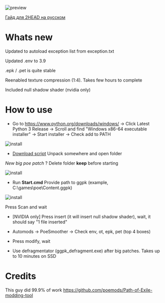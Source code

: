 ![preview](https://i.imgur.com/lJf6XVB.png)

[Гайд для 2HEAD на русском](https://translate.google.com/translate?hl=&sl=auto&tl=ru&u=https%3A%2F%2Fgithub.com%2Fvadash%2FPath-of-Exile-modding-tool%2F)

# Whats new

Updated to autoload exception list from exception.txt

Updated .env to 3.9

.epk / .pet is quite stable

Reenabled texture compression (1:4). Takes few hours to complete

Included null shadow shader (nvidia only)

# How to use

* Go to https://www.python.org/downloads/windows/ -> Click Latest Python 3 Release -> Scroll and find "Windows x86-64 executable installer" -> Start installer -> Check add to PATH

![install](https://i.imgur.com/WGL3CSw.png)

* [Download script](https://github.com/vadash/Path-of-Exile-modding-tool/archive/master.zip) Unpack somewhere and open folder

*New big poe patch* ? Delete folder **keеp** before starting

![install](https://i.imgur.com/5fpbdHL.png)

* Run **Start.cmd** Provide path to ggpk (example, C:\games\poe\Content.ggpk)

![install](https://i.imgur.com/QFt4iM1.png)

Press Scan and wait

* [NVIDIA only] Press insert (it will insert null shadow shader), wait, it should say "1 file inserted"

* Automods -> PoeSmoother -> Check env, ot, epk, pet (top 4 boxes)

* Press modify, wait

* Use defragmentator (ggpk_defragment.exe) after big patches. Takes up to 10 minutes on SSD

# Credits

This guy did 99.9% of work
https://github.com/poemods/Path-of-Exile-modding-tool
